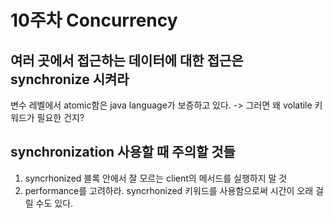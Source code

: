 # 10주차 Concurrency


## 여러 곳에서 접근하는 데이터에 대한 접근은 synchronize 시켜라
변수 레벨에서 atomic함은 java language가 보증하고 있다.
-> 그러면 왜 volatile 키워드가 필요한 건지?

## synchronization 사용할 때 주의할 것들
1. syncrhonized 블록 안에서 잘 모르는 client의 메서드를 실행하지 말 것
2. performance를 고려하라. syncrhonized 키워드를 사용함으로써 시간이 오래 걸릴 수도 있다. 
  
